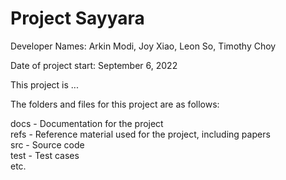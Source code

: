 # Project Sayyara

Developer Names: Arkin Modi, Joy Xiao, Leon So, Timothy Choy

Date of project start: September 6, 2022

This project is ...

The folders and files for this project are as follows:

docs - Documentation for the project \
refs - Reference material used for the project, including papers \
src - Source code \
test - Test cases \
etc.
